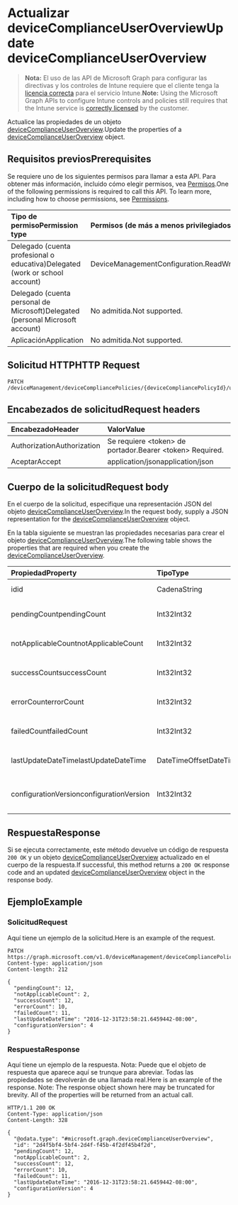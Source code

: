 # <a name="update-devicecomplianceuseroverview"></a><span data-ttu-id="bdbbd-101">Actualizar deviceComplianceUserOverview</span><span class="sxs-lookup"><span data-stu-id="bdbbd-101">Update deviceComplianceUserOverview</span></span>

> <span data-ttu-id="bdbbd-102">**Nota:** El uso de las API de Microsoft Graph para configurar las directivas y los controles de Intune requiere que el cliente tenga la [licencia correcta](https://go.microsoft.com/fwlink/?linkid=839381) para el servicio Intune.</span><span class="sxs-lookup"><span data-stu-id="bdbbd-102">**Note:** Using the Microsoft Graph APIs to configure Intune controls and policies still requires that the Intune service is [correctly licensed](https://go.microsoft.com/fwlink/?linkid=839381) by the customer.</span></span>

<span data-ttu-id="bdbbd-103">Actualice las propiedades de un objeto [deviceComplianceUserOverview](../resources/intune_deviceconfig_devicecomplianceuseroverview.md).</span><span class="sxs-lookup"><span data-stu-id="bdbbd-103">Update the properties of a [deviceComplianceUserOverview](../resources/intune_deviceconfig_devicecomplianceuseroverview.md) object.</span></span>
## <a name="prerequisites"></a><span data-ttu-id="bdbbd-104">Requisitos previos</span><span class="sxs-lookup"><span data-stu-id="bdbbd-104">Prerequisites</span></span>
<span data-ttu-id="bdbbd-p101">Se requiere uno de los siguientes permisos para llamar a esta API. Para obtener más información, incluido cómo elegir permisos, vea [Permisos](../../../concepts/permissions_reference.md).</span><span class="sxs-lookup"><span data-stu-id="bdbbd-p101">One of the following permissions is required to call this API. To learn more, including how to choose permissions, see [Permissions](../../../concepts/permissions_reference.md).</span></span>

|<span data-ttu-id="bdbbd-107">Tipo de permiso</span><span class="sxs-lookup"><span data-stu-id="bdbbd-107">Permission type</span></span>|<span data-ttu-id="bdbbd-108">Permisos (de más a menos privilegiados)</span><span class="sxs-lookup"><span data-stu-id="bdbbd-108">Permissions (from most to least privileged)</span></span>|
|:---|:---|
|<span data-ttu-id="bdbbd-109">Delegado (cuenta profesional o educativa)</span><span class="sxs-lookup"><span data-stu-id="bdbbd-109">Delegated (work or school account)</span></span>|<span data-ttu-id="bdbbd-110">DeviceManagementConfiguration.ReadWrite.All</span><span class="sxs-lookup"><span data-stu-id="bdbbd-110">DeviceManagementConfiguration.ReadWrite.All</span></span>|
|<span data-ttu-id="bdbbd-111">Delegado (cuenta personal de Microsoft)</span><span class="sxs-lookup"><span data-stu-id="bdbbd-111">Delegated (personal Microsoft account)</span></span>|<span data-ttu-id="bdbbd-112">No admitida.</span><span class="sxs-lookup"><span data-stu-id="bdbbd-112">Not supported.</span></span>|
|<span data-ttu-id="bdbbd-113">Aplicación</span><span class="sxs-lookup"><span data-stu-id="bdbbd-113">Application</span></span>|<span data-ttu-id="bdbbd-114">No admitida.</span><span class="sxs-lookup"><span data-stu-id="bdbbd-114">Not supported.</span></span>|

## <a name="http-request"></a><span data-ttu-id="bdbbd-115">Solicitud HTTP</span><span class="sxs-lookup"><span data-stu-id="bdbbd-115">HTTP Request</span></span>
<!-- {
  "blockType": "ignored"
}
-->
``` http
PATCH /deviceManagement/deviceCompliancePolicies/{deviceCompliancePolicyId}/userStatusOverview
```

## <a name="request-headers"></a><span data-ttu-id="bdbbd-116">Encabezados de solicitud</span><span class="sxs-lookup"><span data-stu-id="bdbbd-116">Request headers</span></span>
|<span data-ttu-id="bdbbd-117">Encabezado</span><span class="sxs-lookup"><span data-stu-id="bdbbd-117">Header</span></span>|<span data-ttu-id="bdbbd-118">Valor</span><span class="sxs-lookup"><span data-stu-id="bdbbd-118">Value</span></span>|
|:---|:---|
|<span data-ttu-id="bdbbd-119">Authorization</span><span class="sxs-lookup"><span data-stu-id="bdbbd-119">Authorization</span></span>|<span data-ttu-id="bdbbd-120">Se requiere &lt;token&gt; de portador.</span><span class="sxs-lookup"><span data-stu-id="bdbbd-120">Bearer &lt;token&gt; Required.</span></span>|
|<span data-ttu-id="bdbbd-121">Aceptar</span><span class="sxs-lookup"><span data-stu-id="bdbbd-121">Accept</span></span>|<span data-ttu-id="bdbbd-122">application/json</span><span class="sxs-lookup"><span data-stu-id="bdbbd-122">application/json</span></span>|

## <a name="request-body"></a><span data-ttu-id="bdbbd-123">Cuerpo de la solicitud</span><span class="sxs-lookup"><span data-stu-id="bdbbd-123">Request body</span></span>
<span data-ttu-id="bdbbd-124">En el cuerpo de la solicitud, especifique una representación JSON del objeto [deviceComplianceUserOverview](../resources/intune_deviceconfig_devicecomplianceuseroverview.md).</span><span class="sxs-lookup"><span data-stu-id="bdbbd-124">In the request body, supply a JSON representation for the [deviceComplianceUserOverview](../resources/intune_deviceconfig_devicecomplianceuseroverview.md) object.</span></span>

<span data-ttu-id="bdbbd-125">En la tabla siguiente se muestran las propiedades necesarias para crear el objeto [deviceComplianceUserOverview](../resources/intune_deviceconfig_devicecomplianceuseroverview.md).</span><span class="sxs-lookup"><span data-stu-id="bdbbd-125">The following table shows the properties that are required when you create the [deviceComplianceUserOverview](../resources/intune_deviceconfig_devicecomplianceuseroverview.md).</span></span>

|<span data-ttu-id="bdbbd-126">Propiedad</span><span class="sxs-lookup"><span data-stu-id="bdbbd-126">Property</span></span>|<span data-ttu-id="bdbbd-127">Tipo</span><span class="sxs-lookup"><span data-stu-id="bdbbd-127">Type</span></span>|<span data-ttu-id="bdbbd-128">Descripción</span><span class="sxs-lookup"><span data-stu-id="bdbbd-128">Description</span></span>|
|:---|:---|:---|
|<span data-ttu-id="bdbbd-129">id</span><span class="sxs-lookup"><span data-stu-id="bdbbd-129">id</span></span>|<span data-ttu-id="bdbbd-130">Cadena</span><span class="sxs-lookup"><span data-stu-id="bdbbd-130">String</span></span>|<span data-ttu-id="bdbbd-131">Clave de la entidad.</span><span class="sxs-lookup"><span data-stu-id="bdbbd-131">Key of the entity.</span></span>|
|<span data-ttu-id="bdbbd-132">pendingCount</span><span class="sxs-lookup"><span data-stu-id="bdbbd-132">pendingCount</span></span>|<span data-ttu-id="bdbbd-133">Int32</span><span class="sxs-lookup"><span data-stu-id="bdbbd-133">Int32</span></span>|<span data-ttu-id="bdbbd-134">Número de usuarios pendientes</span><span class="sxs-lookup"><span data-stu-id="bdbbd-134">Number of pending Users</span></span>|
|<span data-ttu-id="bdbbd-135">notApplicableCount</span><span class="sxs-lookup"><span data-stu-id="bdbbd-135">notApplicableCount</span></span>|<span data-ttu-id="bdbbd-136">Int32</span><span class="sxs-lookup"><span data-stu-id="bdbbd-136">Int32</span></span>|<span data-ttu-id="bdbbd-137">Número de usuarios no aplicables</span><span class="sxs-lookup"><span data-stu-id="bdbbd-137">Number of not applicable users.</span></span>|
|<span data-ttu-id="bdbbd-138">successCount</span><span class="sxs-lookup"><span data-stu-id="bdbbd-138">successCount</span></span>|<span data-ttu-id="bdbbd-139">Int32</span><span class="sxs-lookup"><span data-stu-id="bdbbd-139">Int32</span></span>|<span data-ttu-id="bdbbd-140">Número de usuarios correctos</span><span class="sxs-lookup"><span data-stu-id="bdbbd-140">Number of succeeded Users</span></span>|
|<span data-ttu-id="bdbbd-141">errorCount</span><span class="sxs-lookup"><span data-stu-id="bdbbd-141">errorCount</span></span>|<span data-ttu-id="bdbbd-142">Int32</span><span class="sxs-lookup"><span data-stu-id="bdbbd-142">Int32</span></span>|<span data-ttu-id="bdbbd-143">Número de usuarios con error</span><span class="sxs-lookup"><span data-stu-id="bdbbd-143">Number of error Users</span></span>|
|<span data-ttu-id="bdbbd-144">failedCount</span><span class="sxs-lookup"><span data-stu-id="bdbbd-144">failedCount</span></span>|<span data-ttu-id="bdbbd-145">Int32</span><span class="sxs-lookup"><span data-stu-id="bdbbd-145">Int32</span></span>|<span data-ttu-id="bdbbd-146">Número de usuarios erróneos</span><span class="sxs-lookup"><span data-stu-id="bdbbd-146">Number of failed Users</span></span>|
|<span data-ttu-id="bdbbd-147">lastUpdateDateTime</span><span class="sxs-lookup"><span data-stu-id="bdbbd-147">lastUpdateDateTime</span></span>|<span data-ttu-id="bdbbd-148">DateTimeOffset</span><span class="sxs-lookup"><span data-stu-id="bdbbd-148">DateTimeOffset</span></span>|<span data-ttu-id="bdbbd-149">Última hora de actualización</span><span class="sxs-lookup"><span data-stu-id="bdbbd-149">Last update time</span></span>|
|<span data-ttu-id="bdbbd-150">configurationVersion</span><span class="sxs-lookup"><span data-stu-id="bdbbd-150">configurationVersion</span></span>|<span data-ttu-id="bdbbd-151">Int32</span><span class="sxs-lookup"><span data-stu-id="bdbbd-151">Int32</span></span>|<span data-ttu-id="bdbbd-152">Versión de la directiva para esa información general</span><span class="sxs-lookup"><span data-stu-id="bdbbd-152">Version of the policy for that overview</span></span>|



## <a name="response"></a><span data-ttu-id="bdbbd-153">Respuesta</span><span class="sxs-lookup"><span data-stu-id="bdbbd-153">Response</span></span>
<span data-ttu-id="bdbbd-154">Si se ejecuta correctamente, este método devuelve un código de respuesta `200 OK` y un objeto [deviceComplianceUserOverview](../resources/intune_deviceconfig_devicecomplianceuseroverview.md) actualizado en el cuerpo de la respuesta.</span><span class="sxs-lookup"><span data-stu-id="bdbbd-154">If successful, this method returns a `200 OK` response code and an updated [deviceComplianceUserOverview](../resources/intune_deviceconfig_devicecomplianceuseroverview.md) object in the response body.</span></span>

## <a name="example"></a><span data-ttu-id="bdbbd-155">Ejemplo</span><span class="sxs-lookup"><span data-stu-id="bdbbd-155">Example</span></span>
### <a name="request"></a><span data-ttu-id="bdbbd-156">Solicitud</span><span class="sxs-lookup"><span data-stu-id="bdbbd-156">Request</span></span>
<span data-ttu-id="bdbbd-157">Aquí tiene un ejemplo de la solicitud.</span><span class="sxs-lookup"><span data-stu-id="bdbbd-157">Here is an example of the request.</span></span>
``` http
PATCH https://graph.microsoft.com/v1.0/deviceManagement/deviceCompliancePolicies/{deviceCompliancePolicyId}/userStatusOverview
Content-type: application/json
Content-length: 212

{
  "pendingCount": 12,
  "notApplicableCount": 2,
  "successCount": 12,
  "errorCount": 10,
  "failedCount": 11,
  "lastUpdateDateTime": "2016-12-31T23:58:21.6459442-08:00",
  "configurationVersion": 4
}
```

### <a name="response"></a><span data-ttu-id="bdbbd-158">Respuesta</span><span class="sxs-lookup"><span data-stu-id="bdbbd-158">Response</span></span>
<span data-ttu-id="bdbbd-p102">Aquí tiene un ejemplo de la respuesta. Nota: Puede que el objeto de respuesta que aparece aquí se trunque para abreviar. Todas las propiedades se devolverán de una llamada real.</span><span class="sxs-lookup"><span data-stu-id="bdbbd-p102">Here is an example of the response. Note: The response object shown here may be truncated for brevity. All of the properties will be returned from an actual call.</span></span>
``` http
HTTP/1.1 200 OK
Content-Type: application/json
Content-Length: 328

{
  "@odata.type": "#microsoft.graph.deviceComplianceUserOverview",
  "id": "2d4f5bf4-5bf4-2d4f-f45b-4f2df45b4f2d",
  "pendingCount": 12,
  "notApplicableCount": 2,
  "successCount": 12,
  "errorCount": 10,
  "failedCount": 11,
  "lastUpdateDateTime": "2016-12-31T23:58:21.6459442-08:00",
  "configurationVersion": 4
}
```




